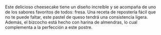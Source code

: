 Este delicioso cheesecake tiene un diseño increíble y se acompaña de uno de los sabores favoritos de todos: fresa. Una receta de repostería fácil que no te puede faltar, este pastel de queso tendrá una consistencia ligera. Además, el bizcocho está hecho con harina de almendras, lo cual complementa a la perfección a este postre.